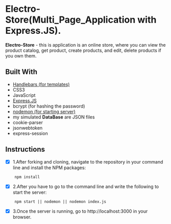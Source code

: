 # Electro-Store(Multi_Page_Application with Express.JS). 

**Electro-Store** - this is application is an online store, where you can view the product catalog, get product, create products, and edit, delete products if you own them.

## Built With 
  - [Handlebars (for templates)](https://handlebarsjs.com/)
  - CSS3
  - JavaScript
  - [Express.JS](https://expressjs.com/)
  - bcrypt (for hashing the password)
  - [nodemon (for starting server)](https://nodemon.io/)
  - my simulated **DataBase** are JSON files
  - cookie-parser
  - jsonwebtoken
  - express-session

## Instructions
- [x] 1.After forking and cloning, navigate to the repository in your command line and install the NPM packages:
```
    npm install
```
- [x] 2.After you have to go to the command line and write the following to start the server:
```
    npm start || nodemon || nodemon index.js
```
- [x] 3.Once the server is running, go to http://localhost:3000 in your browser.

<!-- --- -->
